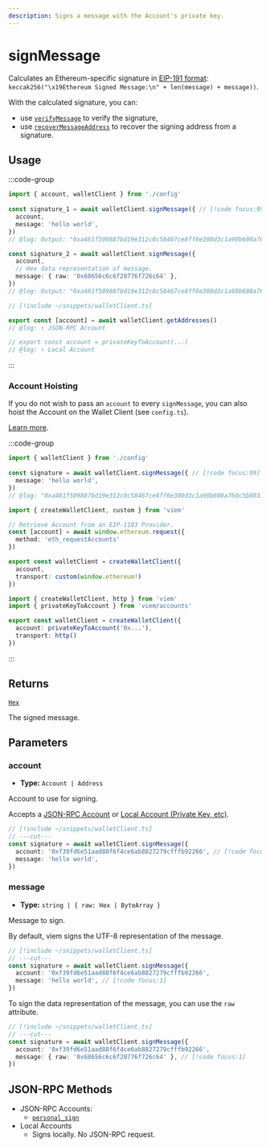 ```yaml
---
description: Signs a message with the Account's private key.
---
```


# signMessage

Calculates an Ethereum-specific signature in [EIP-191 format](https://eips.ethereum.org/EIPS/eip-191): `keccak256("\x19Ethereum Signed Message:\n" + len(message) + message))`.

With the calculated signature, you can:
- use [`verifyMessage`](/docs/utilities/verifyMessage) to verify the signature,
- use [`recoverMessageAddress`](/docs/utilities/recoverMessageAddress) to recover the signing address from a signature.

## Usage

:::code-group

```ts twoslash [example.ts]
import { account, walletClient } from './config'
 
const signature_1 = await walletClient.signMessage({ // [!code focus:99]
  account,
  message: 'hello world',
})
// @log: Output: "0xa461f509887bd19e312c0c58467ce8ff8e300d3c1a90b608a760c5b80318eaf15fe57c96f9175d6cd4daad4663763baa7e78836e067d0163e9a2ccf2ff753f5b1b"

const signature_2 = await walletClient.signMessage({
  account,
  // Hex data representation of message.
  message: { raw: '0x68656c6c6f20776f726c64' },
})
// @log: Output: "0xa461f509887bd19e312c0c58467ce8ff8e300d3c1a90b608a760c5b80318eaf15fe57c96f9175d6cd4daad4663763baa7e78836e067d0163e9a2ccf2ff753f5b1b"
```

```ts twoslash [config.ts] filename="client.ts"
// [!include ~/snippets/walletClient.ts]

export const [account] = await walletClient.getAddresses()
// @log: ↑ JSON-RPC Account

// export const account = privateKeyToAccount(...)
// @log: ↑ Local Account
```

:::

### Account Hoisting

If you do not wish to pass an `account` to every `signMessage`, you can also hoist the Account on the Wallet Client (see `config.ts`).

[Learn more](/docs/clients/wallet#withaccount).

:::code-group

```ts twoslash [example.ts]
import { walletClient } from './config'
 
const signature = await walletClient.signMessage({ // [!code focus:99]
  message: 'hello world',
})
// @log: "0xa461f509887bd19e312c0c58467ce8ff8e300d3c1a90b608a760c5b80318eaf15fe57c96f9175d6cd4daad4663763baa7e78836e067d0163e9a2ccf2ff753f5b1b"
```

```ts [config.ts (JSON-RPC Account)]
import { createWalletClient, custom } from 'viem'

// Retrieve Account from an EIP-1193 Provider.
const [account] = await window.ethereum.request({ 
  method: 'eth_requestAccounts' 
})

export const walletClient = createWalletClient({
  account,
  transport: custom(window.ethereum!)
})
```

```ts twoslash [config.ts (Local Account)] filename="config.ts"
import { createWalletClient, http } from 'viem'
import { privateKeyToAccount } from 'viem/accounts'

export const walletClient = createWalletClient({
  account: privateKeyToAccount('0x...'),
  transport: http()
})
```

:::

## Returns

[`Hex`](/docs/glossary/types#hex)

The signed message.

## Parameters

### account

- **Type:** `Account | Address`

Account to use for signing.

Accepts a [JSON-RPC Account](/docs/clients/wallet#json-rpc-accounts) or [Local Account (Private Key, etc)](/docs/clients/wallet#local-accounts-private-key-mnemonic-etc).

```ts twoslash
// [!include ~/snippets/walletClient.ts]
// ---cut---
const signature = await walletClient.signMessage({
  account: '0xf39fd6e51aad88f6f4ce6ab8827279cfffb92266', // [!code focus:1]
  message: 'hello world',
})
```

### message

- **Type:** `string | { raw: Hex | ByteArray }`

Message to sign.

By default, viem signs the UTF-8 representation of the message.

```ts twoslash
// [!include ~/snippets/walletClient.ts]
// ---cut---
const signature = await walletClient.signMessage({
  account: '0xf39fd6e51aad88f6f4ce6ab8827279cfffb92266',
  message: 'hello world', // [!code focus:1]
})
```

To sign the data representation of the message, you can use the `raw` attribute.

```ts twoslash
// [!include ~/snippets/walletClient.ts]
// ---cut---
const signature = await walletClient.signMessage({
  account: '0xf39fd6e51aad88f6f4ce6ab8827279cfffb92266',
  message: { raw: '0x68656c6c6f20776f726c64' }, // [!code focus:1]
})
```

## JSON-RPC Methods

- JSON-RPC Accounts:
  - [`personal_sign`](https://docs.metamask.io/guide/signing-data#personal-sign)
- Local Accounts
  - Signs locally. No JSON-RPC request.
